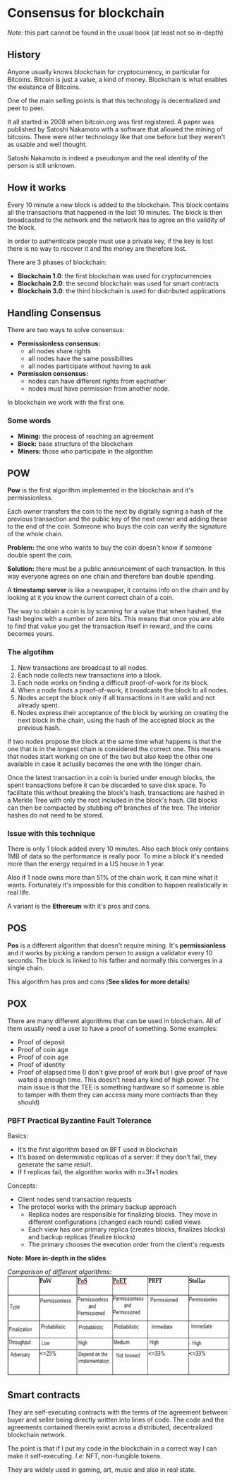 # Consensus for blockchain

*Note:* this part cannot be found in the usual book (at least not so in-depth)

## History

Anyone usually knows blockchain for cryptocurrency, in particular for Bitcoins. Bitcoin is just a value, a kind of money. Blockchain is what enables the existance of Bitcoins.

One of the main selling points is that this technology is decentralized and peer to peer.

It all started in 2008 when bitcoin.org was first registered. A paper was published by Satoshi Nakamoto with a software that allowed the mining of bitcoins. There were other technology like that one before but they weren't as usable and well thought.

Satoshi Nakamoto is indeed a pseudonym and the real identity of the person is still unknown.

## How it works

Every 10 minute a new block is added to the blockchain. This block contains all the transactions that happened in the last 10 minutes. The block is then broadcasted to the network and the network has to agree on the validity of the block.

In order to authenticate people must use a private key, if the key is lost there is no way to recover it and the money are therefore lost.

There are 3 phases of blockchain:

- **Blockchain 1.0**: the first blockchain was used for cryptocurrencies
- **Blockchain 2.0**: the second blockchain was used for smart contracts
- **Blockchain 3.0**: the third blockchain is used for distributed applications

## Handling Consensus

There are two ways to solve consensus:

- **Permissionless consensus:**
  - all nodes share rights
  - all nodes have the same possibilites
  - all nodes participate without having to ask
- **Permission consensus:**
  - nodes can have different rights from eachother
  - nodes must have permission from another node.

In blockchain we work with the first one.

### Some words

- **Mining:** the process of reaching an agreement
- **Block:** base structure of the blockchain
- **Miners:** those who participate in the algorithm

## POW

**Pow** is the first algorithm implemented in the blockchain and it's permissionless.

Each owner transfers the coin to the next by digitally signing a hash of the previous transaction and the public key of the next owner and adding these to the end of the coin. Someone who buys the coin can verify the signature of the whole chain.

**Problem:** the one who wants to buy the coin doesn't know if someone double spent the coin.

**Solution:** there must be a public announcement of each transaction. In this way everyone agrees on one chain and therefore ban double spending.

A **timestamp server** is like a newspaper, it contains info on the chain and by looking at it you know the current correct chain of a coin.

The way to obtain a coin is by scanning for a value that when hashed, the hash begins with a number of zero bits. This means that once you are able to find that value you get the transaction itself in reward, and the coins becomes yours.

### The algotihm

1. New transactions are broadcast to all nodes.
2. Each node collects new transactions into a block.
3. Each node works on finding a difficult proof-of-work for its block.
4. When a node finds a proof-of-work, it broadcasts the block to all nodes.
5. Nodes accept the block only if all transactions in it are valid and not already spent.
6. Nodes express their acceptance of the block by working on creating the next block in the chain, using the hash of the accepted block as the previous hash.

If two nodes propose the block at the same time what happens is that the one that is in the longest chain is considered the correct one. This means that nodes start working on one of the two but also keep the other one available in case it actually becomes the one with the longer chain.

Once the latest transaction in a coin is buried under enough blocks, the spent transactions before it can be discarded to save disk space. To facilitate this without breaking the block's hash, transactions are hashed in a Merkle Tree with only the root included in the block's hash. Old blocks can then be compacted by stubbing off branches of the tree. The interior hashes do not need to be stored.

### Issue with this technique

There is only 1 block added every 10 minutes. Also each block only contains 1MB of data so the performance is really poor. To mine a block it's needed more than the energy required in a US house in 1 year.

Also if 1 node owns more than 51% of the chain work, it can mine what it wants. Fortunately it's impossible for this condition to happen realistically in real life.

A variant is the **Ethereum** with it's pros and cons.

## POS

**Pos** is a different algorithm that doesn't require mining. It's **permissionless** and it works by picking a random person to assign a validator every 10 seconds. The block is linked to his father and normally this converges in a single chain.

This algorithm has pros and cons (**See slides for more details**)

## POX

There are many different algorithms that can be used in blockchain. All of them usually need a user to have a proof of something. Some examples:

- Proof of deposit
- Proof of coin age
- Proof of coin age
- Proof of identity
- Proof of elapsed time (I don't give proof of work but I give proof of have waited a enough time. This doesn't need any kind of high power. The main issue is that the TEE is something hardware so if someone is able to tamper with them they can access many more contracts than they should)

### PBFT Practical Byzantine Fault Tolerance

Basics:

- It’s the first algorithm based on BFT used in blockchain
- It’s based on deterministic replicas of a server: if they don’t fail, they generate the same result.
- If f replicas fail, the algorithm works with n=3f+1 nodes

Concepts:

- Client nodes send transaction requests
- The protocol works with the primary backup approach
  - Replica nodes are responsible for finalizing blocks. They move in different configurations (changed each round) called views
  - Each view has one primary replica (creates blocks, finalizes blocks) and backup replicas (finalize blocks)
  - The primary chooses the execution order from the client's requests

**Note: More in-depth in the slides**

*Comparison of different algorithms:*  
![Comparison of different algorithms](../Screenshots/POX)

## Smart contracts

They are self-executing contracts with the terms of the agreement between buyer and seller being directly written into lines of code. The code and the agreements contained therein exist across a distributed, decentralized blockchain network.

The point is that if I put my code in the blockchain in a correct way I can make it self-executing. *I.e:* NFT, non-fungible tokens.

They are widely used in gaming, art, music and also in real state.
